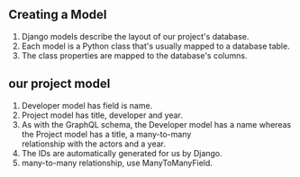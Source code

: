 ## Creating a Model  
1. Django models describe the layout of our project's database.   
1. Each model is a Python class that's usually mapped to a database table.   
1. The class properties are mapped to the database's columns.   

## our project model
1. Developer model has field is name.  
1. Project model has title, developer and year.  
1. As with the GraphQL schema, the Developer model has a name whereas the Project model has a title, a many-to-many    
relationship with the actors and a year.   
1. The IDs are automatically generated for us by Django.    
1. many-to-many relationship, use ManyToManyField.   
 
